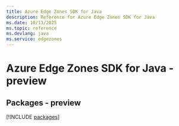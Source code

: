 ```yaml
---
title: Azure Edge Zones SDK for Java
description: Reference for Azure Edge Zones SDK for Java
ms.date: 10/13/2025
ms.topic: reference
ms.devlang: java
ms.service: edgezones
---
```

# Azure Edge Zones SDK for Java - preview
## Packages - preview
[!INCLUDE [packages](edge-zones-index.md)]